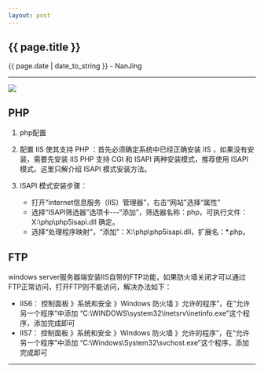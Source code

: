 ```yaml
---
layout: post
---
```


<h2>{{ page.title }}</h2>
<p class='meta'>{{ page.date | date_to_string }} - NanJing</p>

---

![](http://www.directitcorp.com/wp-content/uploads/2011/10/windows_server_system_logo.jpg)

## PHP ##
1. php配置 
1. 配置 IIS 使其支持 PHP ：首先必须确定系统中已经正确安装 IIS ，如果没有安装，需要先安装 IIS PHP 支持 CGI 和 ISAPI 两种安装模式，推荐使用 ISAPI 模式。这里只解介绍 ISAPI 模式安装方法。

1. ISAPI 模式安装步骤：

	- 打开“internet信息服务（IIS）管理器”，右击“网站”选择“属性”
	- 选择“ISAPI筛选器”选项卡---“添加”，筛选器名称：php，可执行文件：X:\php\php5isapi.dll 确定。
	- 选择“处理程序映射”，“添加”：X:\php\php5isapi.dll，扩展名：*.php。


## FTP ##

windows server服务器端安装IIS自带的FTP功能，如果防火墙关闭才可以通过FTP正常访问，打开FTP则不能访问，解决办法如下：

 - IIS6：
控制面板 》系统和安全 》Windows 防火墙 》允许的程序”，在“允许另一个程序”中添加 “C:\WINDOWS\system32\inetsrv\inetinfo.exe”这个程序，添加完成即可
 - IIS7：
控制面板 》系统和安全 》Windows 防火墙 》允许的程序”，在“允许另一个程序”中添加 “C:\Windows\System32\svchost.exe”这个程序，添加完成即可

---

